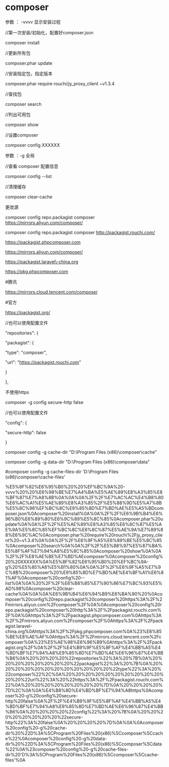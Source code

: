 # composer

参数 ： \-vvvv 显示安装过程

//第一次安装/初始化，配置好composer.json

composer install

//更新所有包

composer.phar update

//安装指定包，指定版本

composer.phar require rouchi/jy\_proxy\_client ~v1.3.4

//查找包

composer search

//列出可用包

composer show

//设置composer

composer config XXXXXX

参数 ：\-g 全局

//查看 composer 配置信息

composer config \-\-list

//清理缓存

composer clear\-cache

更改源

composer config repo.packagist composer https://mirrors.aliyun.com/composer/

composer config repo.packagist composer http://packagist.rouchi.com/

https://packagist.phpcomposer.com

https://mirrors.aliyun.com/composer/

https://packagist.laravel\-china.org

https://pkg.phpcomposer.com

\#腾讯

https://mirrors.cloud.tencent.com/composer

\#官方

https://packagist.org/

//也可以使用配置文件

"repositories": {

"packagist": {

"type": "composer",

"url": "https://packagist.rouchi.com"

}

},

不使用https

composer \-g config secure\-http false

//也可以使用配置文件

"config": {

"secure\-http": false

}

composer config \-g cache\-dir "D:\\Program Files \(x86\)\\composer\\cache"

composer config \-g data\-dir "D:\\Program Files \(x86\)\\composer\\data"

\#composer config \-g cache\-files\-dir 'D:\\Program Files \(x86\)\\composer\\cache\-files'

%E5%8F%82%E6%95%B0%20%20%EF%BC%9A%20\-vvvv%20%20%E6%98%BE%E7%A4%BA%E5%AE%89%E8%A3%85%E8%BF%87%E7%A8%8B%0A%0A%0A%2F%2F%E7%AC%AC%E4%B8%80%E6%AC%A1%E5%AE%89%E8%A3%85%2F%E5%88%9D%E5%A7%8B%E5%8C%96%EF%BC%8C%E9%85%8D%E7%BD%AE%E5%A5%BDcomposer.json%0Acomposer%20install%0A%0A%2F%2F%E6%9B%B4%E6%96%B0%E6%89%80%E6%9C%89%E5%8C%85%0Acomposer.phar%20update%0A%0A%2F%2F%E5%AE%89%E8%A3%85%E6%8C%87%E5%AE%9A%E5%8C%85%EF%BC%8C%E6%8C%87%E5%AE%9A%E7%89%88%E6%9C%AC%0Acomposer.phar%20require%20rouchi%2Fjy\_proxy\_client%20~v1.3.4%0A%0A%2F%2F%E6%9F%A5%E6%89%BE%E5%8C%85%0Acomposer%20search%0A%0A%2F%2F%E5%88%97%E5%87%BA%E5%8F%AF%E7%94%A8%E5%8C%85%0Acomposer%20show%0A%0A%2F%2F%E8%AE%BE%E7%BD%AEcomposer%0Acomposer%20config%20%20XXXXXX%0A%E5%8F%82%E6%95%B0%20%EF%BC%9A\-g%20%E5%85%A8%E5%B1%80%0A%0A%2F%2F%E6%9F%A5%E7%9C%8B%20composer%20%E9%85%8D%E7%BD%AE%E4%BF%A1%E6%81%AF%0Acomposer%20config%20\-\-list%0A%0A%20%2F%2F%E6%B8%85%E7%90%86%E7%BC%93%E5%AD%98%0Acomposer%20clear\-cache%0A%0A%0A%E6%9B%B4%E6%94%B9%E6%BA%90%20%0Acomposer%20config%20repo.packagist%20composer%20https%3A%2F%2Fmirrors.aliyun.com%2Fcomposer%2F%0A%0Acomposer%20config%20repo.packagist%20composer%20http%3A%2F%2Fpackagist.rouchi.com%2F%0A%0Ahttps%3A%2F%2Fpackagist.phpcomposer.com%0Ahttps%3A%2F%2Fmirrors.aliyun.com%2Fcomposer%2F%0Ahttps%3A%2F%2Fpackagist.laravel\-china.org%0Ahttps%3A%2F%2Fpkg.phpcomposer.com%0A%23%E8%85%BE%E8%AE%AF%0Ahttps%3A%2F%2Fmirrors.cloud.tencent.com%2Fcomposer%0A%23%E5%AE%98%E6%96%B9%0Ahttps%3A%2F%2Fpackagist.org%2F%0A%2F%2F%E4%B9%9F%E5%8F%AF%E4%BB%A5%E4%BD%BF%E7%94%A8%E9%85%8D%E7%BD%AE%E6%96%87%E4%BB%B6%0A%20%20%20%20%22repositories%22%3A%20%7B%0A%20%20%20%20%20%20%20%20%22packagist%22%3A%20%7B%0A%20%20%20%20%20%20%20%20%20%20%20%20%22type%22%3A%20%22composer%22%2C%0A%20%20%20%20%20%20%20%20%20%20%20%20%22url%22%3A%20%22https%3A%2F%2Fpackagist.rouchi.com%22%0A%20%20%20%20%20%20%20%20%7D%0A%20%20%20%20%7D%2C%0A%0A%E4%B8%8D%E4%BD%BF%E7%94%A8https%0Acomposer%20\-g%20config%20secure\-http%20false%0A%2F%2F%E4%B9%9F%E5%8F%AF%E4%BB%A5%E4%BD%BF%E7%94%A8%E9%85%8D%E7%BD%AE%E6%96%87%E4%BB%B6%0A%20%20%20%20%22config%22%3A%20%7B%0A%20%20%20%20%20%20%20%20%22secure\-http%22%3A%20false%0A%20%20%20%20%7D%0A%0A%0Acomposer%20config%20\-g%20cache\-dir%20%22D%3A%5CProgram%20Files%20\(x86\)%5Ccomposer%5Ccache%22%0Acomposer%20config%20\-g%20data\-dir%20%22D%3A%5CProgram%20Files%20\(x86\)%5Ccomposer%5Cdata%22%0A%23composer%20config%20\-g%20cache\-files\-dir%20'D%3A%5CProgram%20Files%20\(x86\)%5Ccomposer%5Ccache\-files'%0A
